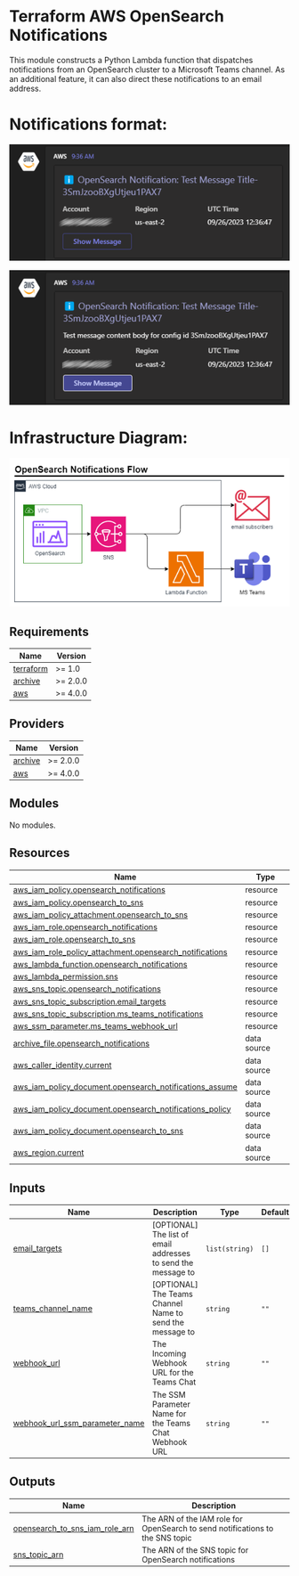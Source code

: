 # Terraform AWS OpenSearch Notifications

This module constructs a Python Lambda function that dispatches notifications from an OpenSearch cluster to a Microsoft Teams channel. As an additional feature, it can also direct these notifications to an email address.

# Notifications format:

![teams-notifications-1](images/opensearch_notifications_teams_2.png)

![teams-notifications-2](images/opensearch_notifications_teams_1.png)

# Infrastructure Diagram:

![infrastructure-diagram](images/opensearch_notifications.drawio.png)

## Requirements

| Name | Version |
|------|---------|
| <a name="requirement_terraform"></a> [terraform](#requirement\_terraform) | >= 1.0 |
| <a name="requirement_archive"></a> [archive](#requirement\_archive) | >= 2.0.0 |
| <a name="requirement_aws"></a> [aws](#requirement\_aws) | >= 4.0.0 |

## Providers

| Name | Version |
|------|---------|
| <a name="provider_archive"></a> [archive](#provider\_archive) | >= 2.0.0 |
| <a name="provider_aws"></a> [aws](#provider\_aws) | >= 4.0.0 |

## Modules

No modules.

## Resources

| Name | Type |
|------|------|
| [aws_iam_policy.opensearch_notifications](https://registry.terraform.io/providers/hashicorp/aws/latest/docs/resources/iam_policy) | resource |
| [aws_iam_policy.opensearch_to_sns](https://registry.terraform.io/providers/hashicorp/aws/latest/docs/resources/iam_policy) | resource |
| [aws_iam_policy_attachment.opensearch_to_sns](https://registry.terraform.io/providers/hashicorp/aws/latest/docs/resources/iam_policy_attachment) | resource |
| [aws_iam_role.opensearch_notifications](https://registry.terraform.io/providers/hashicorp/aws/latest/docs/resources/iam_role) | resource |
| [aws_iam_role.opensearch_to_sns](https://registry.terraform.io/providers/hashicorp/aws/latest/docs/resources/iam_role) | resource |
| [aws_iam_role_policy_attachment.opensearch_notifications](https://registry.terraform.io/providers/hashicorp/aws/latest/docs/resources/iam_role_policy_attachment) | resource |
| [aws_lambda_function.opensearch_notifications](https://registry.terraform.io/providers/hashicorp/aws/latest/docs/resources/lambda_function) | resource |
| [aws_lambda_permission.sns](https://registry.terraform.io/providers/hashicorp/aws/latest/docs/resources/lambda_permission) | resource |
| [aws_sns_topic.opensearch_notifications](https://registry.terraform.io/providers/hashicorp/aws/latest/docs/resources/sns_topic) | resource |
| [aws_sns_topic_subscription.email_targets](https://registry.terraform.io/providers/hashicorp/aws/latest/docs/resources/sns_topic_subscription) | resource |
| [aws_sns_topic_subscription.ms_teams_notifications](https://registry.terraform.io/providers/hashicorp/aws/latest/docs/resources/sns_topic_subscription) | resource |
| [aws_ssm_parameter.ms_teams_webhook_url](https://registry.terraform.io/providers/hashicorp/aws/latest/docs/resources/ssm_parameter) | resource |
| [archive_file.opensearch_notifications](https://registry.terraform.io/providers/hashicorp/archive/latest/docs/data-sources/file) | data source |
| [aws_caller_identity.current](https://registry.terraform.io/providers/hashicorp/aws/latest/docs/data-sources/caller_identity) | data source |
| [aws_iam_policy_document.opensearch_notifications_assume](https://registry.terraform.io/providers/hashicorp/aws/latest/docs/data-sources/iam_policy_document) | data source |
| [aws_iam_policy_document.opensearch_notifications_policy](https://registry.terraform.io/providers/hashicorp/aws/latest/docs/data-sources/iam_policy_document) | data source |
| [aws_iam_policy_document.opensearch_to_sns](https://registry.terraform.io/providers/hashicorp/aws/latest/docs/data-sources/iam_policy_document) | data source |
| [aws_region.current](https://registry.terraform.io/providers/hashicorp/aws/latest/docs/data-sources/region) | data source |

## Inputs

| Name | Description | Type | Default | Required |
|------|-------------|------|---------|:--------:|
| <a name="input_email_targets"></a> [email\_targets](#input\_email\_targets) | [OPTIONAL] The list of email addresses to send the message to | `list(string)` | `[]` | no |
| <a name="input_teams_channel_name"></a> [teams\_channel\_name](#input\_teams\_channel\_name) | [OPTIONAL] The Teams Channel Name to send the message to | `string` | `""` | no |
| <a name="input_webhook_url"></a> [webhook\_url](#input\_webhook\_url) | The Incoming Webhook URL for the Teams Chat | `string` | `""` | no |
| <a name="input_webhook_url_ssm_parameter_name"></a> [webhook\_url\_ssm\_parameter\_name](#input\_webhook\_url\_ssm\_parameter\_name) | The SSM Parameter Name for the Teams Chat Webhook URL | `string` | `""` | no |

## Outputs

| Name | Description |
|------|-------------|
| <a name="output_opensearch_to_sns_iam_role_arn"></a> [opensearch\_to\_sns\_iam\_role\_arn](#output\_opensearch\_to\_sns\_iam\_role\_arn) | The ARN of the IAM role for OpenSearch to send notifications to the SNS topic |
| <a name="output_sns_topic_arn"></a> [sns\_topic\_arn](#output\_sns\_topic\_arn) | The ARN of the SNS topic for OpenSearch notifications |
